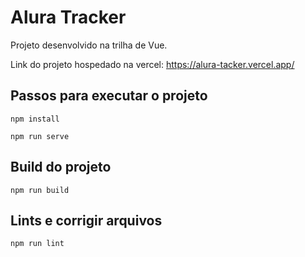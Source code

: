 # Alura Tracker
Projeto desenvolvido na trilha de Vue.

Link do projeto hospedado na vercel: https://alura-tacker.vercel.app/

## Passos para executar o projeto
```
npm install

npm run serve
```
## Build do projeto

```
npm run build
```

## Lints e corrigir arquivos
```
npm run lint
```
